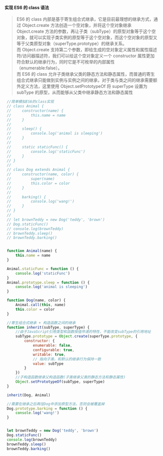 #### 实现 ES6 的 class 语法
   > ES6 的 class 内部是基于寄生组合式继承，它是目前最理想的继承方式，通过 Object.create 方法创造一个空对象，并将这个空对象继承 Object.create 方法的参数，再让子类（subType）的原型对象等于这个空对象，就可以实现子类实例的原型等于这个空对象，而这个空对象的原型又等于父类原型对象（superType.prototype）的继承关系。  
    而 Object.create 支持第二个参数，即给生成的空对象定义属性和属性描述符/访问器描述符，我们可以给这个空对象定义一个 constructor 属性更加符合默认的继承行为，同时它是不可枚举的内部属性（enumerable:false）。  
    而 ES6 的 class 允许子类继承父类的静态方法和静态属性，而普通的寄生组合式继承只能做到实例与实例之间的继承，对于类与类之间的继承需要额外定义方法，这里使用 Object.setPrototypeOf 将 superType 设置为 subType 的原型，从而能够从父类中继承静态方法和静态属性
   ```javascript
    //简单模拟ES6的class实现
    // class Animal {
    //     constructor(name) {
    //         this.name = name
    //     }
    //
    //     sleep() {
    //         console.log('animal is sleeping')
    //     }
    //
    //     static staticFunc() {
    //         console.log('staticFunc')
    //     }
    // }
    //
    // class Dog extends Animal {
    //     constructor(name, color) {
    //         super(name)
    //         this.color = color
    //     }
    //
    //     barking() {
    //         console.log('wang!')
    //     }
    // }
    //
    // let brownTeddy = new Dog('teddy', 'brown')
    // Dog.staticFunc()
    // console.log(brownTeddy)
    // brownTeddy.sleep()
    // brownTeddy.barking()


    function Animal(name) {
        this.name = name
    }

    Animal.staticFunc = function () {
        console.log('staticFunc')
    }
    Animal.prototype.sleep = function () {
        console.log('animal is sleeping')
    }

    function Dog(name, color) {
        Animal.call(this, name)
        this.color = color
    }

    //寄生组合式继承 + 构造函数之间的继承
    function inherit(subType, superType) {
        //由于JavaScript引用类型和函数按值传递的特性，不能改变subType的引用地址
        subType.prototype = Object.create(superType.prototype, {
            constructor: {
                enumerable: false,
                configurable: true,
                writable: true,
                // 指向子类，和默认的继承行为保持一致
                value: subType
            }
        })
        //子构造函数继承父构造函数(子类继承父类的静态方法和静态属性)
        Object.setPrototypeOf(subType, superType)
    }

    inherit(Dog, Animal)

    //需要在继承之后再往Dog中添加原型方法，否则会被覆盖掉
    Dog.prototype.barking = function () {
        console.log('wang!')
    }


    let brownTeddy = new Dog('teddy', 'brown')
    Dog.staticFunc()
    console.log(brownTeddy)
    brownTeddy.sleep()
    brownTeddy.barking()
   ```